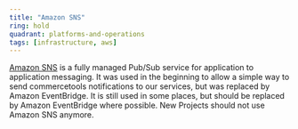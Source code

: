 ```yaml
---
title: "Amazon SNS"
ring: hold
quadrant: platforms-and-operations
tags: [infrastructure, aws]
---
```

[Amazon SNS](https://aws.amazon.com/sns/) is a fully managed Pub/Sub service for application to application messaging.
It was used in the beginning to allow a simple way to send commercetools notifications to our services, but was 
replaced by Amazon EventBridge. It is still used in some places, but should be replaced by Amazon EventBridge where possible. 
New Projects should not use Amazon SNS anymore.
```
